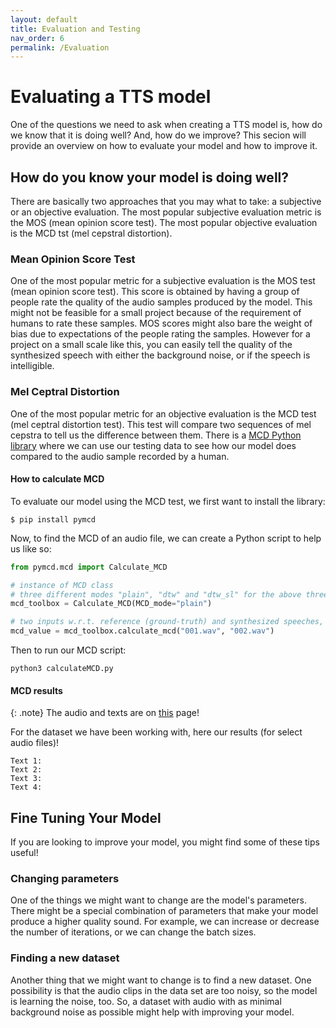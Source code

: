 ```yaml
---
layout: default
title: Evaluation and Testing
nav_order: 6
permalink: /Evaluation
---
```

# Evaluating a TTS model
One of the questions we need to ask when creating a TTS model is, how do we know that it is doing well? And, how do we improve? This secion will provide an overview on how to evaluate your model and how to improve it.

## How do you know your model is doing well?
There are basically two approaches that you may what to take: a subjective or an objective evaluation. The most popular subjective evaluation metric is the MOS (mean opinion score test). The most popular objective evaluation is the MCD tst (mel cepstral distortion). 

### Mean Opinion Score Test
One of the most popular metric for a subjective evaluation is the MOS test (mean opinion score test). This score is obtained by having a group of people rate the quality of the audio samples produced by the model. This might not be feasible for a small project because of the requirement of humans to rate these samples. MOS scores might also bare the weight of bias due to expectations of the people rating the samples. However for a project on a small scale like this, you can easily tell the quality of the synthesized speech with either the background noise, or if the speech is intelligible.

### Mel Ceptral Distortion
One of the most popular metric for an objective evaluation is the MCD test (mel ceptral distortion test). This test will compare two sequences of mel cepstra to  tell us the difference between them. There is a [MCD Python library](hhttps://pypi.org/project/pymcd/) where we can use our testing data to see how our model does compared to the audio sample recorded by a human.

#### How to calculate MCD
To evaluate our model using the MCD test, we first want to install the library:

```
$ pip install pymcd
```

Now, to find the MCD of an audio file, we can create a Python script to help us like so:

```python
from pymcd.mcd import Calculate_MCD

# instance of MCD class
# three different modes "plain", "dtw" and "dtw_sl" for the above three MCD metrics
mcd_toolbox = Calculate_MCD(MCD_mode="plain")

# two inputs w.r.t. reference (ground-truth) and synthesized speeches, respectively
mcd_value = mcd_toolbox.calculate_mcd("001.wav", "002.wav")
```

Then to run our MCD script:
```
python3 calculateMCD.py
```

#### MCD results 

{: .note}
The audio and texts are on [this](synthesis) page!

For the dataset we have been working with, here our results (for select audio files)! 

```
Text 1:
Text 2:
Text 3:
Text 4:
```

## Fine Tuning Your Model
If you are looking to improve your model, you might find some of these tips useful! 

### Changing parameters
One of the things we might want to change are the model's parameters. There might be a special combination of parameters that make your model produce a higher quality sound. For example, we can increase or decrease the number of iterations, or we can change the batch sizes. 

### Finding a new dataset
Another thing that we might want to change is to find a new dataset. One possibility is that the audio clips in the data set are too noisy, so the model is learning the noise, too. So, a dataset with audio with as minimal background noise as possible might help with improving your model.